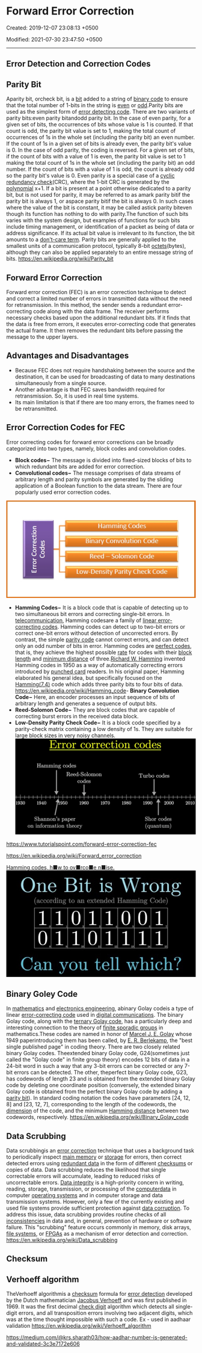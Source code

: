 # Forward Error Correction

Created: 2019-12-07 23:08:13 +0500

Modified: 2021-07-30 23:47:50 +0500

---

## Error Detection and Correction Codes

## Parity Bit

Aparity bit, orcheck bit, is a [bit](https://en.wikipedia.org/wiki/Bit) added to a string of [binary code](https://en.wikipedia.org/wiki/Binary_code) to ensure that the total number of 1-bits in the string is [even](https://en.wikipedia.org/wiki/Even_number) or [odd](https://en.wikipedia.org/wiki/Odd_number).Parity bits are used as the simplest form of [error detecting code](https://en.wikipedia.org/wiki/Error_detection_and_correction).
There are two variants of parity bits:even parity bitandodd parity bit.
In the case of even parity, for a given set of bits, the occurrences of bits whose value is 1 is counted. If that count is odd, the parity bit value is set to 1, making the total count of occurrences of 1s in the whole set (including the parity bit) an even number. If the count of 1s in a given set of bits is already even, the parity bit's value is 0.
In the case of odd parity, the coding is reversed. For a given set of bits, if the count of bits with a value of 1 is even, the parity bit value is set to 1 making the total count of 1s in the whole set (including the parity bit) an odd number. If the count of bits with a value of 1 is odd, the count is already odd so the parity bit's value is 0.
Even parity is a special case of a [cyclic redundancy check](https://en.wikipedia.org/wiki/Cyclic_redundancy_check)(CRC), where the 1-bit CRC is generated by the [polynomial](https://en.wikipedia.org/wiki/Polynomial) x+1.
If a bit is present at a point otherwise dedicated to a parity bit, but is not used for parity, it may be referred to as amark parity bitif the parity bit is always 1, or aspace parity bitif the bit is always 0. In such cases where the value of the bit is constant, it may be called astick parity biteven though its function has nothing to do with parity.The function of such bits varies with the system design, but examples of functions for such bits include timing management, or identification of a packet as being of data or address significance. If its actual bit value is irrelevant to its function, the bit amounts to a [don't-care term](https://en.wikipedia.org/wiki/Don%27t-care_term).
Parity bits are generally applied to the smallest units of a communication protocol, typically 8-bit [octets](https://en.wikipedia.org/wiki/Octet_(computing))(bytes), although they can also be applied separately to an entire message string of bits.
<https://en.wikipedia.org/wiki/Parity_bit>

## Forward Error Correction

Forward error correction (FEC) is an error correction technique to detect and correct a limited number of errors in transmitted data without the need for retransmission.
In this method, the sender sends a redundant error-correcting code along with the data frame. The receiver performs necessary checks based upon the additional redundant bits. If it finds that the data is free from errors, it executes error-correcting code that generates the actual frame. It then removes the redundant bits before passing the message to the upper layers.

## Advantages and Disadvantages

- Because FEC does not require handshaking between the source and the destination, it can be used for broadcasting of data to many destinations simultaneously from a single source.
- Another advantage is that FEC saves bandwidth required for retransmission. So, it is used in real time systems.
- Its main limitation is that if there are too many errors, the frames need to be retransmitted.

## Error Correction Codes for FEC

Error correcting codes for forward error corrections can be broadly categorized into two types, namely, block codes and convolution codes.

- **Block codes−** The message is divided into fixed-sized blocks of bits to which redundant bits are added for error correction.
- **Convolutional codes−** The message comprises of data streams of arbitrary length and parity symbols are generated by the sliding application of a Boolean function to the data stream.
There are four popularly used error correction codes.

![image](media/Forward-Error-Correction-image1.jpg)

- **Hamming Codes−** It is a block code that is capable of detecting up to two simultaneous bit errors and correcting single-bit errors.
In [telecommunication](https://en.wikipedia.org/wiki/Telecommunication), Hamming codesare a family of [linear error-correcting codes](https://en.wikipedia.org/wiki/Linear_code). Hamming codes can detect up to two-bit errors or correct one-bit errors without detection of uncorrected errors. By contrast, the simple [parity code](https://en.wikipedia.org/wiki/Parity_bit) cannot correct errors, and can detect only an odd number of bits in error. Hamming codes are [perfect codes](https://en.wikipedia.org/wiki/Perfect_code), that is, they achieve the highest possible [rate](https://en.wikipedia.org/wiki/Block_code#The_rate_R) for codes with their [block length](https://en.wikipedia.org/wiki/Block_code#The_block_length_n) and [minimum distance](https://en.wikipedia.org/wiki/Block_code#The_distance_d) of three.[Richard W. Hamming](https://en.wikipedia.org/wiki/Richard_Hamming) invented Hamming codes in 1950 as a way of automatically correcting errors introduced by [punched card](https://en.wikipedia.org/wiki/Punched_card) readers. In his original paper, Hamming elaborated his general idea, but specifically focused on the [Hamming(7,4)](https://en.wikipedia.org/wiki/Hamming(7,4)) code which adds three parity bits to four bits of data.
<https://en.wikipedia.org/wiki/Hamming_code>-  **Binary Convolution Code−** Here, an encoder processes an input sequence of bits of arbitrary length and generates a sequence of output bits.
- **Reed-Solomon Code−** They are block codes that are capable of correcting burst errors in the received data block.
- **Low-Density Parity Check Code−** It is a block code specified by a parity-check matrix containing a low density of 1s. They are suitable for large block sizes in very noisy channels.
![image](media/Forward-Error-Correction-image2.png)

<https://www.tutorialspoint.com/forward-error-correction-fec>

<https://en.wikipedia.org/wiki/Forward_error_correction>

[Hamming codes, h■w to ov■rco■e n■ise.](https://www.youtube.com/watch?v=X8jsijhllIA)
![image](media/Forward-Error-Correction-image3.jpg)

## Binary Goley Code

In [mathematics](https://en.wikipedia.org/wiki/Mathematics) and [electronics engineering](https://en.wikipedia.org/wiki/Electronics_engineering), abinary Golay codeis a type of linear [error-correcting code](https://en.wikipedia.org/wiki/Error-correcting_code) used in [digital communications](https://en.wikipedia.org/wiki/Digital_communication). The binary Golay code, along with the [ternary Golay code](https://en.wikipedia.org/wiki/Ternary_Golay_code), has a particularly deep and interesting connection to the theory of [finite sporadic groups](https://en.wikipedia.org/wiki/Finite_sporadic_group) in mathematics.These codes are named in honor of [Marcel J. E. Golay](https://en.wikipedia.org/wiki/Marcel_J._E._Golay) whose 1949 paperintroducing them has been called, by [E. R. Berlekamp](https://en.wikipedia.org/wiki/E._R._Berlekamp), the "best single published page" in coding theory.
There are two closely related binary Golay codes. Theextended binary Golay code, G24(sometimes just called the "Golay code" in finite group theory) encodes 12 bits of data in a 24-bit word in such a way that any 3-bit errors can be corrected or any 7-bit errors can be detected. The other, theperfect binary Golay code, G23, has codewords of length 23 and is obtained from the extended binary Golay code by deleting one coordinate position (conversely, the extended binary Golay code is obtained from the perfect binary Golay code by adding a [parity bit](https://en.wikipedia.org/wiki/Parity_bit)). In standard coding notation the codes have parameters [24, 12, 8] and [23, 12, 7], corresponding to the length of the codewords, the [dimension](https://en.wikipedia.org/wiki/Dimension_(vector_space)) of the code, and the minimum [Hamming distance](https://en.wikipedia.org/wiki/Hamming_distance) between two codewords, respectively.
<https://en.wikipedia.org/wiki/Binary_Golay_code>

## Data Scrubbing

Data scrubbingis an [error correction](https://en.wikipedia.org/wiki/Error_correction) technique that uses a background task to periodically inspect [main memory](https://en.wikipedia.org/wiki/Main_memory) or [storage](https://en.wikipedia.org/wiki/Computer_data_storage) for errors, then correct detected errors using [redundant data](https://en.wikipedia.org/wiki/Data_redundancy) in the form of different [checksums](https://en.wikipedia.org/wiki/Checksum) or copies of data. Data scrubbing reduces the likelihood that single correctable errors will accumulate, leading to reduced risks of uncorrectable errors.
[Data integrity](https://en.wikipedia.org/wiki/Data_integrity) is a high-priority concern in writing, reading, storage, transmission, or processing of the [computer](https://en.wikipedia.org/wiki/Computer)[data](https://en.wikipedia.org/wiki/Data) in computer [operating systems](https://en.wikipedia.org/wiki/Operating_system) and in computer storage and data transmission systems. However, only a few of the currently existing and used file systems provide sufficient protection against [data corruption](https://en.wikipedia.org/wiki/Data_corruption).
To address this issue, data scrubbing provides routine checks of all [inconsistencies](https://en.wikipedia.org/wiki/Inconsistency) in data and, in general, prevention of hardware or software failure. This "scrubbing" feature occurs commonly in memory, disk arrays, [file systems](https://en.wikipedia.org/wiki/File_system), or [FPGAs](https://en.wikipedia.org/wiki/Field-programmable_gate_array) as a mechanism of error detection and correction.
<https://en.wikipedia.org/wiki/Data_scrubbing>

## Checksum

## Verhoeff algorithm

TheVerhoeff algorithmis a [checksum](https://en.wikipedia.org/wiki/Checksum) formula for [error detection](https://en.wikipedia.org/wiki/Error_detection) developed by the Dutch mathematician [Jacobus Verhoeff](https://en.wikipedia.org/wiki/Jacobus_Verhoeff) and was first published in 1969. It was the first decimal [check digit](https://en.wikipedia.org/wiki/Check_digit) algorithm which detects all single-digit errors, and all transposition errors involving two adjacent digits, which was at the time thought impossible with such a code.
Ex - used in aadhaar validation
<https://en.wikipedia.org/wiki/Verhoeff_algorithm>

<https://medium.com/@krs.sharath03/how-aadhar-number-is-generated-and-validated-3c3e7172e606>
